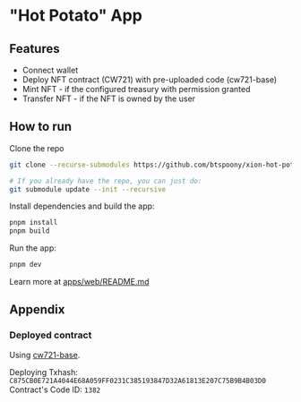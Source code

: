 # "Hot Potato" App

## Features

- Connect wallet
- Deploy NFT contract (CW721) with pre-uploaded code (cw721-base)
- Mint NFT - if the configured treasury with permission granted
- Transfer NFT - if the NFT is owned by the user

## How to run

Clone the repo

```bash
git clone --recurse-submodules https://github.com/btspoony/xion-hot-potato.git

# If you already have the repo, you can just do:
git submodule update --init --recursive
```

Install dependencies and build the app:

```bash
pnpm install
pnpm build
```

Run the app:

```bash
pnpm dev
```

Learn more at [apps/web/README.md](apps/web/README.md)

## Appendix

### Deployed contract

Using [cw721-base](https://github.com/public-awesome/cw-nfts/tree/main/contracts/cw721-base).

Deploying Txhash: `C875CB0E721A4044E68A059FF0231C385193847D32A61813E207C75B9B4B03D0`  
Contract's Code ID: `1382`
